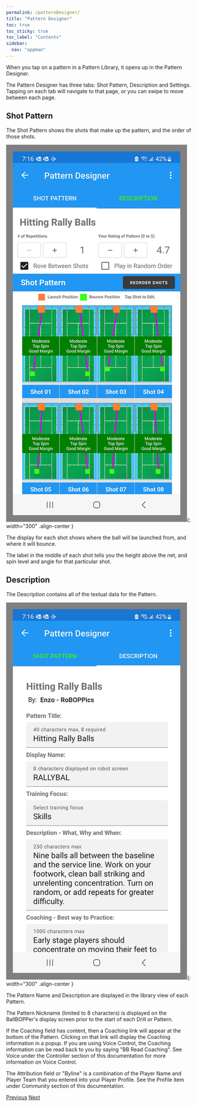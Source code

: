 ```yaml
---
permalink: /patternDesigner/
title: "Pattern Designer"
toc: true
toc_sticky: true
toc_label: "Contents"
sidebar:
  nav: "appman"
---
```


When you tap on a pattern in a Pattern Library, it opens up in the Pattern Designer.

The Pattern Designer has three tabs: Shot Pattern, Description and Settings. Tapping on each tab will navigate to that page, or you can swipe to move between each page.

## Shot Pattern
The Shot Pattern shows the shots that make up the pattern, and the order of those shots. 

![Playlist Image](../assets/images/PatternDesigner_500.jpg){: width="300" .align-center }

The display for each shot shows where the ball will be launched from, and where it will bounce. 

The label in the middle of each shot tells you the height above the net, and spin level and angle for that particular shot.

## Description
The Description contains all of the textual data for the Pattern. 

![Playlist Image](../assets/images/PatternDescription_500.jpg){: width="300" .align-center }

The Pattern Name and Description are displayed in the library view of each Pattern. 

The Pattern Nickname (limited to 8 characters) is displayed on the BallBOPPer's display screen prior to the start of each Drill or Pattern. 

If the Coaching field has content, then a Coaching link will appear at the bottom of the Pattern. Clicking on that link will display the Coaching information in a popup. If you are using Voice Control, the Coaching information can be read back to you by saying "BB Read Coaching". See Voice  under the Controller section of this documentation for more information on Voice Control.

The Attribution field or "Byline" is a combination of the Player Name and Player Team that you entered into your Player Profile. See the Profile item under Community section of this documentation.

  <nav class="pagination">
      <a href="/BallBOPPer/patternLibraries/" class="pagination--pager" title="Pattern Libraries">Previous</a>
      <a href="/BallBOPPer/shotDesigner/" class="pagination--pager" title="Shot Designer">Next</a> 
  </nav>
